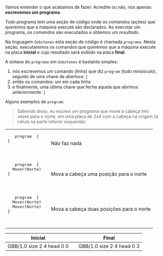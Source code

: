 Vamos entender o que acabamos de fazer. Acredite ou não, nós apenas **escrevemos um programa**.

Todo programa tem uma seção de código onde os comandos (ações) que queremos que a máquina execute são declarados. Ao executar um programa, os *comandos* são executados e obtemos um *resultado*.

Na linguagem `Gobstones` esta seção de código é chamada `programa`. Nesta seção, executaremos os comandos que queremos que a máquina execute na placa **inicial** e cujo resultado será exibido na placa **final**.

A sintaxe do `programa` em `Gobstones` é bastante simples:

1. nós escrevemos um comando (linha) que diz `program` (tudo minúsculo), seguido de uma chave de abertura: `{`
1. então os comandos: um em cada linha
1. e finalmente, uma última chave que fecha aquela que abrimos anteriormente: `}`

Alguns exemplos de `program`:

<table class = "table" style = "largura: 100%">
  <tbody>
  <tr>
    <td style = "text-align: left">
      <pre class = "highlight gobstones"> <código> <span class = "kr"> program </ span> {
} </ code> </ pre>
    </ td>
    <td style = "alinhamento de texto: centro"> <i class = "fa fa-arrow-right"> </ i> </ td>
    <td style = "text-align: left">
Não faz nada
    </ td>
  </ tr>
  <tr>
    <td style = "text-align: left">
      <pre class = "highlight gobstones"> <código> <span class = "kr"> program </ span> {
  Mover(Norte)
} </ code> </ pre>
    </ td>
    <td style = "alinhamento de texto: centro"> <i class = "fa fa-arrow-right"> </ i> </ td>
    <td style = "text-align: left">
Mova a cabeça uma posição para o norte
    </ td>
  </ tr>
  <tr>
    <td style = "text-align: left">
      <pre class = "highlight gobstones"> <código> <span class = "kr"> program </ span> {
  Mover(Norte)
  Mover(Norte)
} </ code> </ pre>
    </ td>
    <td style = "alinhamento de texto: centro"> <i class = "fa fa-arrow-right"> </ i> </ td>
    <td style = "text-align: left">
Mova a cabeça duas posições para o norte
    </ td>
  </ tr>
  <tbody>
</ table>



> Sabendo disso, eu escrevi um programa que move a cabeça três vezes para o norte, em uma placa de 2x4 com a cabeça na origem (a célula na parte inferior esquerda):

<table class= "table" style="width:100%">
  <thead>
  <tr>
    <th style="text-align: center">Inicial</th>
    <th style="text-align: center"></th> 
    <th style="text-align: center">Final</th>
  </tr>
  </thead>
  <tbody>
  <tr>
    <td style="text-align: center">  
      <gs-board>
        GBB/1.0
        size 2 4
        head 0 0
      </gs-board>
    </td>
    <td style="text-align: center"><i class="fa fa-arrow-right"></i></td> 
    <td style="text-align: center">
      <gs-board>
        GBB/1.0
        size 2 4
        head 0 3
      </gs-board>
    </td>
  </tr>
  <tbody>
</table>
